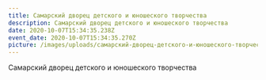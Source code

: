 ```yaml
---
title: Самарский дворец детского и юношеского творчества
description: Самарский дворец детского и юношеского творчества
date: 2020-10-07T15:34:35.238Z
event_date: 2020-10-07T15:34:35.270Z
picture: /images/uploads/самарский-дворец-детского-и-юношеского-творчества.jpg
---
```

Самарский дворец детского и юношеского творчества
